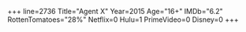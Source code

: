 +++
line=2736
Title="Agent X"
Year=2015
Age="16+"
IMDb="6.2"
RottenTomatoes="28%"
Netflix=0
Hulu=1
PrimeVideo=0
Disney=0
+++

